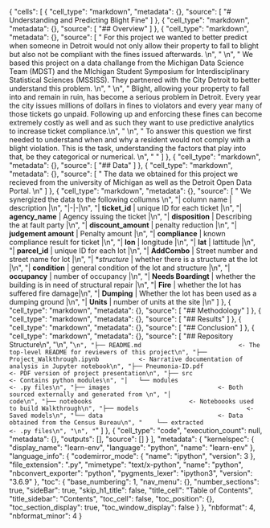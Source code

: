 {
 "cells": [
  {
   "cell_type": "markdown",
   "metadata": {},
   "source": [
    "# Understanding and Predicting Blight Fine"
   ]
  },
  {
   "cell_type": "markdown",
   "metadata": {},
   "source": [
    "## Overview"
   ]
  },
  {
   "cell_type": "markdown",
   "metadata": {},
   "source": [
    "    For this project we wanted to better predict when someone in Detroit would not only allow their property to fall to blight but also not be compliant with the fines issued afterwards. \n",
    "    \n",
    "    We based this project on a data challange from the Michigan Data Science Team (MDST) and the MIchigan Student Symposium for Interdisciplinary Statistical Sciences (MSSISS). They partnered with the City Detroit to better understand this problem. \n",
    "    \n",
    "    Blight, allowing your property to fall into and remain in ruin,  has become a serious problem in Detroit. Every year the city issues millions of dollars in fines to violators and every year many of those tickets go unpaid. Following up and enforcing these fines can become extremely costly as well and as such they want to use predictive analytics to increase ticket compliance.\n",
    "    \n",
    "    To answer this question we first needed to understand when and why a resident would not comply with a blight violation. This is the task, understanding the factors that play into that, be they categorical or numerical. \n",
    "    "
   ]
  },
  {
   "cell_type": "markdown",
   "metadata": {},
   "source": [
    "## Data"
   ]
  },
  {
   "cell_type": "markdown",
   "metadata": {},
   "source": [
    "    The data we obtained for this project we recieved from the university of Michigan as well as the Detroit Open Data Portal. \n"
   ]
  },
  {
   "cell_type": "markdown",
   "metadata": {},
   "source": [
    "    We synergized the data to the following collumns \n",
    "| column name | description |\n",
    "|-|-|\n",
    "| **ticket_id** | unique ID for each ticket |\n",
    "| **agency_name** | Agency issuing the ticket |\n",
    "| **disposition** | Describing the at fault party |\n",
    "| **discount_amount** | penalty reduction |\n",
    "| **judgement amount** | Penalty amount |\n",
    "| **compliance** | known compliance result for ticket |\n",
    "| **lon** | longitude |\n",
    "| **lat** | lattitude |\n",
    "| **parcel_id** | unique ID for each lot |\n",
    "| **AddCombo** | Street number and street name for lot |\n",
    "| **structure* | whether there is a structure at the lot |\n",
    "| **condition** | general condition of the lot and structure |\n",
    "| **occupancy** | number of occupancy |\n",
    "| **Needs Boardingt** | whether the building is in need of structural repair |\n",
    "| **Fire** | whether the lot has suffered fire damage|\n",
    "| **Dumping** | Whether the lot has been used as a dumping ground |\n",
    "| **Units** | number of units at the site |\n"
   ]
  },
  {
   "cell_type": "markdown",
   "metadata": {},
   "source": [
    "## Methodology"
   ]
  },
  {
   "cell_type": "markdown",
   "metadata": {},
   "source": [
    "## Results"
   ]
  },
  {
   "cell_type": "markdown",
   "metadata": {},
   "source": [
    "## Conclusion"
   ]
  },
  {
   "cell_type": "markdown",
   "metadata": {},
   "source": [
    "## Repository Structure\n",
    "\n",
    "```\n",
    "├── README.md                           <- The top-level README for reviewers of this project\n",
    "├── Project_Walkthrough.ipynb           <- Narrative documentation of analysis in Jupyter notebook\n",
    "├── Pneumonia-ID.pdf                    <- PDF version of project presentation\n",
    "├── src                                 <- Contains python modules\n",
    "│   └── modules                         <- .py files\n",
    "├── images                              <- Both sourced externally and generated from \n",
    "│                                          code\n",
    "├── notebooks                           <- Noteboooks used to build Walkthrough\n",
    "├── models                              <- Saved models\n",
    "└── data                                <- Data obtained from the Census Bureau\n",
    "    └── extracted                       <- .py files\n",
    "\n",
    "```"
   ]
  },
  {
   "cell_type": "code",
   "execution_count": null,
   "metadata": {},
   "outputs": [],
   "source": []
  }
 ],
 "metadata": {
  "kernelspec": {
   "display_name": "learn-env",
   "language": "python",
   "name": "learn-env"
  },
  "language_info": {
   "codemirror_mode": {
    "name": "ipython",
    "version": 3
   },
   "file_extension": ".py",
   "mimetype": "text/x-python",
   "name": "python",
   "nbconvert_exporter": "python",
   "pygments_lexer": "ipython3",
   "version": "3.6.9"
  },
  "toc": {
   "base_numbering": 1,
   "nav_menu": {},
   "number_sections": true,
   "sideBar": true,
   "skip_h1_title": false,
   "title_cell": "Table of Contents",
   "title_sidebar": "Contents",
   "toc_cell": false,
   "toc_position": {},
   "toc_section_display": true,
   "toc_window_display": false
  }
 },
 "nbformat": 4,
 "nbformat_minor": 4
}
